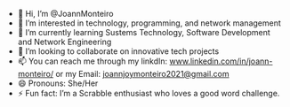 - 👋 Hi, I’m @JoannMonteiro
- 👀 I’m interested in technology, programming, and network management
- 🌱 I’m currently learning Sustems Technology, Software Development and Network Engineering
- 💞️ I’m looking to collaborate on innovative tech projects
- 📫 You can reach me through my linkdIn: www.linkedin.com/in/joann-monteiro/ or my Email: joannjoymonteiro2021@gmail.com
- 😄 Pronouns: She/Her
- ⚡ Fun fact: I’m a Scrabble enthusiast who loves a good word challenge.

